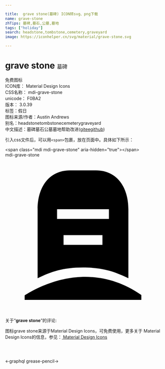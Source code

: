 ```yaml
---

title:  grave stone(墓碑) ICON转svg、png下载
name: grave-stone
zhTips: 墓碑,墓石,公墓,墓地
tags: ["holiday"]
search: headstone,tombstone,cemetery,graveyard
image: https://iconhelper.cn/svg/material/grave-stone.svg

---
```


# grave stone  <small style="font-size: 60%;font-weight: 100">墓碑</small>


<div class="detail-page">
<p>
<span><span class="badge-success badge">免费图标</span> </span>
<br/>
<span>
ICON库：
<span class="badge-secondary badge">Material Design Icons</span> 
</span>
<br/>
<span>
CSS名称：
<span class="badge-secondary badge">mdi-grave-stone</span> 
</span>
<br/>
<span>
unicode：
<span class="badge-secondary badge">F0BA2</span> 
<copy-btn content='F0BA2' btn-title=""></copy-btn>
<copy-btn :content='String.fromCodePoint(parseInt("F0BA2", 16))' btn-title="复制U"></copy-btn>
</span>
<br/>
<span>
版本：
<span class="badge-secondary badge">3.0.39</span> 
</span><br/><span>标签：<span class="badge-light badge"><router-link to="/tags/holiday.html">假日</router-link></span></span>
<br/>
<span>图标来源/作者：<span class="badge-light badge">Austin Andrews</span></span> 
<br/>
<span>别名：<span class="badge-light badge">headstone</span><span class="badge-light badge">tombstone</span><span class="badge-light badge">cemetery</span><span class="badge-light badge">graveyard</span></span><br/><span class="zh-detail">中文描述：<span class="badge-primary badge">墓碑</span><span class="badge-primary badge">墓石</span><span class="badge-primary badge">公墓</span><span class="badge-primary badge">墓地</span><span class="help-link"><span>帮助改进</span>(<a href="https://gitee.com/liuwave/icon-helper/edit/master/json/material/grave-stone.json" target="_blank" rel="noopener noreferrer">gitee</a><a href="https://github.com/liuwave/icon-helper/edit/master/json/material/grave-stone.json" target="_blank" rel="noopener noreferrer">github</a></span>)</span><br/>
</p>
</div>
<div class="alert alert-dark">
  <i class="mdi mdi-grave-stone mdi-48px"></i>
  <i class="mdi mdi-grave-stone mdi-36px"></i>
  <i class="mdi mdi-grave-stone mdi-24px"></i>
  <i class="mdi mdi-grave-stone mdi-18px"></i>
</div>
<div>
  <p>引入css文件后，可以用<code>&lt;span&gt;</code>包裹，放在页面中。具体如下所示：    
  </p>
  <div class="alert alert-primary" style="font-size: 14px">
    &lt;span class="mdi mdi-grave-stone" aria-hidden="true"&gt;&lt;/span&gt;
    <copy-btn content='<span class="mdi mdi-grave-stone" aria-hidden="true"></span>'></copy-btn>
  </div>
  <div class="alert alert-secondary">
    <i class="mdi mdi-grave-stone"
    style="font-size: 24px"
    aria-hidden="true"></i> mdi-grave-stone
    <copy-btn content="mdi-grave-stone" btn-title="复制图标名称"></copy-btn>
  </div>
</div>
<div id="svg" class="svg-wrap">
<svg xmlns="http://www.w3.org/2000/svg" viewBox="0 0 24 24"><path d="M10,2H14C17.31,2 19,4.69 19,8V18.66C16.88,17.63 15.07,17 12,17C8.93,17 7.12,17.63 5,18.66V8C5,4.69 6.69,2 10,2M8,8V9.5H16V8H8M9,12V13.5H15V12H9M3,22V21.31C5.66,19.62 13.23,15.84 21,21.25V22H3Z" /></svg>
</div>
<detail full-name='mdi-grave-stone'></detail>
<div class="icon-detail__container">
<p>关于“<b>grave stone</b>”的评论:</p>
</div>
<Vssue title="关于“grave stone”的评论" />    
<div><p>图标grave stone来源于Material Design Icons，可免费使用，更多关于 Material Design Icons的信息，参见：<a target="_blank" href="https://iconhelper.cn/material.html"> Material Design Icons</a>
</p></div>

<div style="padding:2rem 0 " class="page-nav"><p class="inner"><span class="prev">←<router-link to="/icon/graphql.html">graphql</router-link></span> <span class="next"><router-link to="/icon/grease-pencil.html">grease-pencil</router-link>→</span></p></div>

